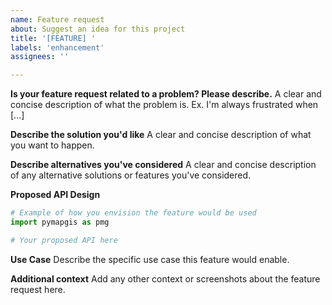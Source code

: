 ```yaml
---
name: Feature request
about: Suggest an idea for this project
title: '[FEATURE] '
labels: 'enhancement'
assignees: ''

---
```


**Is your feature request related to a problem? Please describe.**
A clear and concise description of what the problem is. Ex. I'm always frustrated when [...]

**Describe the solution you'd like**
A clear and concise description of what you want to happen.

**Describe alternatives you've considered**
A clear and concise description of any alternative solutions or features you've considered.

**Proposed API Design**
```python
# Example of how you envision the feature would be used
import pymapgis as pmg

# Your proposed API here
```

**Use Case**
Describe the specific use case this feature would enable.

**Additional context**
Add any other context or screenshots about the feature request here.
